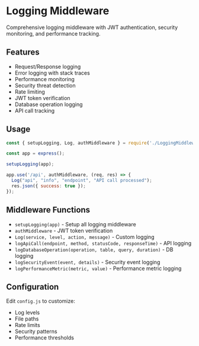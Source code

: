 # Logging Middleware

Comprehensive logging middleware with JWT authentication, security monitoring, and performance tracking.

## Features

- Request/Response logging
- Error logging with stack traces
- Performance monitoring
- Security threat detection
- Rate limiting
- JWT token verification
- Database operation logging
- API call tracking

## Usage

```javascript
const { setupLogging, Log, authMiddleware } = require('./LoggingMiddleware');

const app = express();

setupLogging(app);

app.use('/api', authMiddleware, (req, res) => {
  Log("api", "info", "endpoint", "API call processed");
  res.json({ success: true });
});
```

## Middleware Functions

- `setupLogging(app)` - Setup all logging middleware
- `authMiddleware` - JWT token verification
- `Log(service, level, action, message)` - Custom logging
- `logApiCall(endpoint, method, statusCode, responseTime)` - API logging
- `logDatabaseOperation(operation, table, query, duration)` - DB logging
- `logSecurityEvent(event, details)` - Security event logging
- `logPerformanceMetric(metric, value)` - Performance metric logging

## Configuration

Edit `config.js` to customize:
- Log levels
- File paths
- Rate limits
- Security patterns
- Performance thresholds 